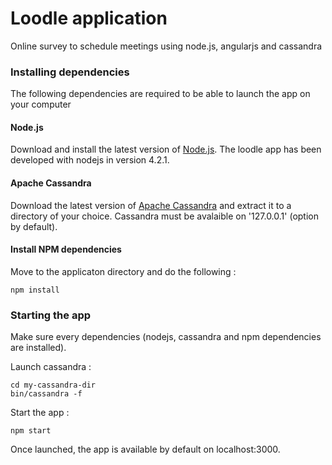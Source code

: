 # Loodle application

Online survey to schedule meetings using node.js, angularjs and cassandra

### Installing dependencies

The following dependencies are required to be able to launch the app on your computer

#### Node.js

Download and install the latest version of [Node.js](http://nodejs.org/). The loodle app has been developed with nodejs in version 4.2.1.

#### Apache Cassandra

Download the latest version of [Apache Cassandra](http://cassandra.apache.org/download/) and extract it to a directory of your choice. Cassandra must be avalaible on '127.0.0.1' (option by default).

#### Install NPM dependencies

Move to the applicaton directory and do the following :

```
npm install
```

### Starting the app

Make sure every dependencies (nodejs, cassandra and npm dependencies are installed).

Launch cassandra :

```
cd my-cassandra-dir
bin/cassandra -f
```

Start the app :

```
npm start
```

Once launched, the app is available by default on localhost:3000.

